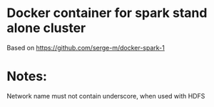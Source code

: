 # Docker container for spark stand alone cluster

Based on https://github.com/serge-m/docker-spark-1

# Notes:

Network name must not contain underscore, when used with HDFS